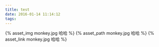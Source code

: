 ```yaml
---
title: test
date: 2016-01-14 11:14:12
tags:
---
```

{% asset_img monkey.jpg  哈哈 %}
{% asset_path monkey.jpg  哈哈 %}
{% asset_link monkey.jpg  哈哈 %}